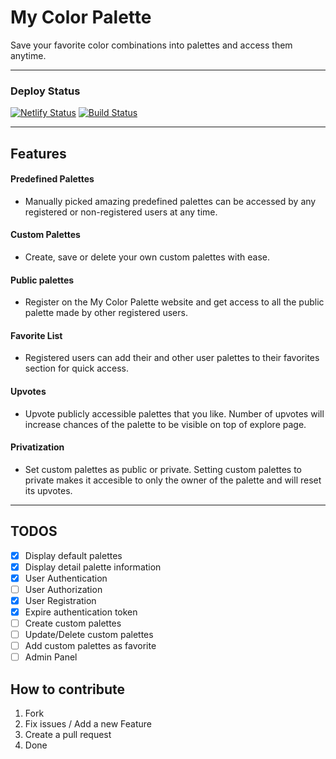 # My Color Palette

Save your favorite color combinations into palettes and access them anytime.

------------
### Deploy Status
[![Netlify Status](https://api.netlify.com/api/v1/badges/c6828fb6-4339-4f2e-8192-b69a40ebcd95/deploy-status)](https://app.netlify.com/sites/my-color-palette/deploys) [![Build Status](https://travis-ci.com/nvkex/my-color-palette-backend.svg?token=4Dazqqpmc6MMUuJzxwAK&branch=master)](https://travis-ci.com/nvkex/my-color-palette-backend)

------------


## Features

#### Predefined Palettes
- Manually picked amazing predefined palettes can be accessed by any registered or non-registered users at any time.

#### Custom Palettes
- Create, save or delete your own custom palettes with ease.

#### Public palettes
- Register on the My Color Palette website and get access to all the public palette made by other registered users.

#### Favorite List
- Registered users can add their and other user palettes to their favorites section for quick access.

#### Upvotes
- Upvote publicly accessible palettes that you like. Number of upvotes will increase chances of the palette to be visible on top of explore page.

#### Privatization
- Set custom palettes as public or private. Setting custom palettes to private makes it accesible to only the owner of the palette and will reset its upvotes.

------------

## TODOS
* [x] Display default palettes
* [x] Display detail palette information
* [x] User Authentication
* [ ] User Authorization
* [x] User Registration
* [x] Expire authentication token
* [ ] Create custom palettes
* [ ] Update/Delete custom palettes
* [ ] Add custom palettes as favorite
* [ ] Admin Panel

## How to contribute
1. Fork
2. Fix issues / Add a new Feature
3. Create a pull request
4. Done

